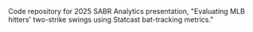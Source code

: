 Code repository for 2025 SABR Analytics presentation, "Evaluating MLB hitters' two-strike swings using Statcast bat-tracking metrics."
